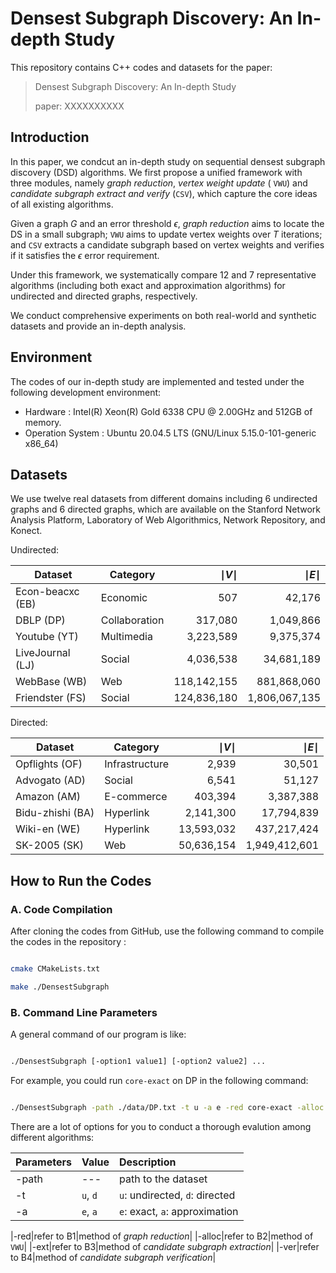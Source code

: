 # Densest Subgraph Discovery: An In-depth Study

This repository contains C++ codes and datasets for the paper:

> Densest Subgraph Discovery: An In-depth Study
>
> paper: XXXXXXXXXX

## Introduction

In this paper, we condcut an in-depth study on sequential densest subgraph discovery (DSD) algorithms. We first propose a unified framework with three modules, namely *graph reduction*, *vertex weight update* ( `VWU`) and *candidate subgraph extract and verify* (`CSV`), which capture the core ideas of all existing algorithms.

Given a graph $G$ and an error threshold $\epsilon$, *graph reduction* aims to locate the DS in a small subgraph;  `VWU` aims to update vertex weights over $T$ iterations; and  `CSV` extracts a candidate subgraph based on vertex weights and verifies if it satisfies the $\epsilon$ error requirement. 

Under this framework, we systematically compare 12 and 7 representative algorithms (including both exact and approximation algorithms) for undirected and directed graphs, respectively.

We conduct comprehensive experiments on both real-world and synthetic datasets and provide an in-depth analysis.

## Environment

The codes of our in-depth study are implemented and tested under the following development environment:

- Hardware : Intel(R) Xeon(R) Gold 6338 CPU @ 2.00GHz and 512GB of memory.
- Operation System : Ubuntu 20.04.5 LTS (GNU/Linux 5.15.0-101-generic x86_64)
## Datasets


We use twelve real datasets from different domains including 6 undirected graphs and 6 directed graphs, which are available on the Stanford Network Analysis Platform, Laboratory of Web Algorithmics, Network Repository, and Konect.


Undirected:


| Dataset         | Category      | $\mid V \mid$   | $\mid E \mid$     |
| --------------- | ------------- | -------: | --------: |
| Econ-beacxc (EB) | Economic      | 507     | 42,176    |
| DBLP (DP)       | Collaboration | 317,080 | 1,049,866 |
| Youtube (YT)    | Multimedia | 3,223,589 | 9,375,374 |
|LiveJournal (LJ)|Social|4,036,538|34,681,189|
|WebBase (WB)|Web|118,142,155|881,868,060|
|Friendster (FS)|Social|124,836,180|1,806,067,135|


Directed:

| Dataset         | Category      |  $\mid V \mid$   | $\mid E \mid$    |
| --------------- | ------------- | -------: | --------: |
|Opflights (OF)|Infrastructure|2,939|30,501|
|Advogato (AD)|Social|6,541|51,127|
|Amazon (AM)|E-commerce|403,394|3,387,388|
|Bidu-zhishi (BA)|Hyperlink|2,141,300|17,794,839|
|Wiki-en (WE)|Hyperlink|13,593,032|437,217,424|
|SK-2005 (SK)|Web|50,636,154|1,949,412,601|



## How to Run the Codes


### A. Code Compilation


After cloning the codes from GitHub, use the following command to compile the codes in the repository :


```sh

cmake CMakeLists.txt

make ./DensestSubgraph

```


### B. Command Line Parameters

A general command of our program is like:

```sh

./DensestSubgraph [-option1 value1] [-option2 value2] ...

```

For example, you could run `core-exact` on DP in the following command:

```sh

./DensestSubgraph -path ./data/DP.txt -t u -a e -red core-exact -alloc flow-exact -ext flow-exact -ver flow-exact

```

There are a lot of options for you to conduct a thorough evalution among different algorithms:

|Parameters|Value|Description|
|:---------------|:------------------|:------------|
|-path|---|path to the dataset|
|-t|`u`, `d`|`u`: undirected, `d`: directed|
|-a|`e`, `a`|`e`: exact, `a`: approximation|

[//]: # (|-eps|$\epsilon>=0$|error threshold for $1+\epsilon$ approximation algorithms|)
|-red|refer to B1|method of *graph reduction*|
|-alloc|refer to B2|method of `VWU`|
|-ext|refer to B3|method of *candidate subgraph extraction*|
|-ver|refer to B4|method of *candidate subgraph verification*|

[//]: # (|-seq|`t`, `f`|`t`: sequential update strategy, `f`:  simultaneous update strategy|)

[//]: # (|-vw|`t`, `f`|`t`: transform DDS problem into vertex-weighted UDS problem, `f`: do not transform|)

[//]: # (|-gamma|$0\le \gamma \le 1$|a parameter that controls the lower bound of binary search|)

[//]: # (|-exp|`t`, `f`|`t`: iteration number grows exponentially, `f`: iteration number is fixed|)

[//]: # (|-it|integer, $it \ge 1$|fixed iteration number|)

[//]: # (|-dc|`t`, `f`|`t`: apply divide-and-conquer strategy, `f`: do not apply|)

[//]: # (|-ra|`t`, `f`|ablation study on *graph reduction*, `t`: print reduction ratio, `f`: do not print|)

[//]: # (|-res|`t`, `f`|`t`: restrict $xy-core$ in a tight interval, `f`: do not restrict|)

[//]: # (|-width|$width\ge 1$|a parameter that controls the tightness of interval|)

[//]: # (|-multi|`t`, `f`|`t`: apply multi-round reduction, `f`: apply single-round reduction|)

[//]: # ()
[//]: # ()
[//]: # (#### B1. Methods of *Graph Reduction*)

[//]: # ()
[//]: # (|Value|Description|)

[//]: # (|--------|--------|)

[//]: # (|`k-core`|derive a $k-core$, support UDS algorithms|)

[//]: # (|`stable`|derive a stable set|)

[//]: # (|`exact-xy-core`|derive an exact $xy-core$, support DDS algorithms|)

[//]: # (|`appro-xy-core`|derive an approximate $xy-core$, support DDS algorithms|)

[//]: # (|`w-core`|derive an $w^*-core$, support WCoreApp algorithm|)

[//]: # ()
[//]: # ()
[//]: # (#### B2. Methods of `VWU`)

[//]: # ()
[//]: # (|Value|Description|)

[//]: # (|--------|--------|)

[//]: # (|`flow-exact`|the `VWU` method of `FlowExact`, `CoreExact`, `DFlowExact`, `DCExact`|)

[//]: # (|`fw`|the `VWU` method of `FWExact`, `FWApp`, `DFWExact` and `DFWApp`|)

[//]: # (|`fista`|the `VWU` method of `FISTAExact` and `FISTAApp`|)

[//]: # (|`mwu`|the `VWU` method of `MWUExact` and `MWUApp`|)

[//]: # (|`core-app`|the `VWU` method of `CoreApp`|)

[//]: # (|`greedy`|the `VWU` method of `Greedy` and `DGreedy`|)

[//]: # (|`greedypp`|the `VWU` method of `Greedy++`|)

[//]: # (|`flow-app`|the `VWU` method of `FlowApp`|)

[//]: # (|`xy-core-appro`|the `VWU` method of `XYCoreApp`|)

[//]: # (|`w-core-appro`|the `VWU` method of `WCoreApp`|)

[//]: # ()
[//]: # ()
[//]: # (#### B3. Methods of *Candidate Subgraph Extraction* &#40;`CSE`&#41;)

[//]: # ()
[//]: # (|Value|Description|)

[//]: # (|--------|--------|)

[//]: # (|`flow-exact`|the `CSE` method of `FlowExact`, `CoreExact`, `DFlowExact`, `DCExact`|)

[//]: # (|`cp`|the `CSE` method of `FWExact`, `FWApp`,`FISTAExact` ,`FISTAApp`, `MWUExact`, `MWUApp`, `DFWExact` and `DFWApp`|)

[//]: # (|`core-app`|the `CSE` method of `XYCoreApp` and `WCoreApp`|)

[//]: # (|`greedy`|the `CSE` method of `DGreedy`|)

[//]: # ()
[//]: # ()
[//]: # (#### B4. Methods of *Candidate Subgraph Verification* &#40;`CSV`&#41;)

[//]: # ()
[//]: # (|Value|Description|)

[//]: # (|-------------|--------|)

[//]: # (|`flow-exact`|the `CSV` method of `FlowExact`, `CoreExact`, `DFlowExact`, `DCExact`|)

[//]: # (|`cp`|the `CSV` method of `FWExact`, `FWApp`,`FISTAExact` ,`FISTAApp`, `MWUExact`, `MWUApp`, `DFWExact` and `DFWApp`|)

[//]: # (|`core-app`|the `CSV` method of `CoreApp`|)

[//]: # (|`flow-app`|the `CSV` method of `FlowApp`|)

[//]: # (|`greedy`|the `CSV` method of `DGreedy`|)

[//]: # ()
[//]: # ()
[//]: # ()
[//]: # (### C. Data Download)

[//]: # ()
[//]: # ()
[//]: # (You can download the datasets from the following Google driven link:)

[//]: # ()
[//]: # ()
[//]: # (XXXXXXXXXXXXXXXXXX)

[//]: # ()
[//]: # ()
[//]: # (### D. Experimentation)

[//]: # ()
[//]: # ()
[//]: # (Our one-click script for reproducibility is comming soon.)


[//]: # (### E. Contact)

[//]: # ()
[//]: # ()
[//]: # (If you have any questions about the code or find any errors, please list them in the `issue` or contact us directly by email:)

[//]: # ()
[//]: # ()
[//]: # (`yiyang3@link.cuhk.edu.cn` , `qingshuoguo@link.cuhk.edu.cn` or `yinglizhou@link.cuhk.edu.cn`)
